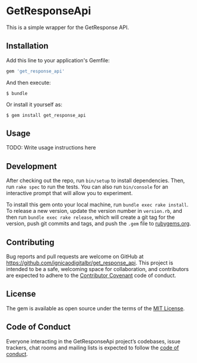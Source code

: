 # GetResponseApi

This is a simple wrapper for the GetResponse API.

## Installation

Add this line to your application's Gemfile:

```ruby
gem 'get_response_api'
```

And then execute:

    $ bundle

Or install it yourself as:

    $ gem install get_response_api

## Usage

TODO: Write usage instructions here

## Development

After checking out the repo, run `bin/setup` to install dependencies. Then, run `rake spec` to run the tests. You can also run `bin/console` for an interactive prompt that will allow you to experiment.

To install this gem onto your local machine, run `bundle exec rake install`. To release a new version, update the version number in `version.rb`, and then run `bundle exec rake release`, which will create a git tag for the version, push git commits and tags, and push the `.gem` file to [rubygems.org](https://rubygems.org).

## Contributing

Bug reports and pull requests are welcome on GitHub at https://github.com/ignicaodigitalbr/get_response_api. This project is intended to be a safe, welcoming space for collaboration, and contributors are expected to adhere to the [Contributor Covenant](http://contributor-covenant.org) code of conduct.

## License

The gem is available as open source under the terms of the [MIT License](http://opensource.org/licenses/MIT).

## Code of Conduct

Everyone interacting in the GetResponseApi project’s codebases, issue trackers, chat rooms and mailing lists is expected to follow the [code of conduct](https://github.com/ignicaodigitalbr/get_response_api/blob/master/CODE_OF_CONDUCT.md).
